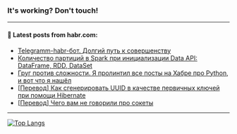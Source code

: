 ### It's working? Don't touch!

---
<!--
#### 🛠️ Technical stack:

![C++](https://img.shields.io/badge/C++-informational?logo=c%2B%2B&style=flat&logoColor=white&color=9C033A)
![Java](https://img.shields.io/badge/Java-informational?logo=java&style=flat&logoColor=white&color=007396)
![Kotlin](https://img.shields.io/badge/Kotlin-informational?logo=Kotlin&style=flat&logoColor=white&color=0095D5)
![JS](https://img.shields.io/badge/JS-informational?logo=javaScript&style=flat&logoColor=black&color=F7Df1E) <br>
![HTML5](https://img.shields.io/badge/HTML5-informational?logo=html5&style=flat&logoColor=white&color=E34F26)
![CSS3](https://img.shields.io/badge/CSS3-informational?logo=css3&style=flat&logoColor=white&color=157286)
![Sass](https://img.shields.io/badge/Saas-informational?logo=sass&style=flat&logoColor=white&color=hotpink)
![PHP](https://img.shields.io/badge/PHP-informational?logo=php&style=flat&logoColor=white&color=777BB4) <br>
![WebPAck](https://img.shields.io/badge/WebPack-informational?logo=webPack&style=flat&logoColor=white&color=FF6F00)
![Bootstrap](https://img.shields.io/badge/Bootstrap-informational?logo=Bootstrap&style=flat&logoColor=white&color=7952B3)
![MySQL](https://img.shields.io/badge/MySQL-informational?logo=MySQL&style=flat&logoColor=white&color=00f) <br>
![NodeJS](https://img.shields.io/badge/NodeJS-informational?logo=node.js&style=flat&logoColor=white&color=43853D)
![Spring](https://img.shields.io/badge/Spring-informational?logo=Spring&style=flat&logoColor=white&color=0A9EDC)
![Angular](https://img.shields.io/badge/Vue-informational?logo=vue.js&style=flat&logoColor=white&color=red)
![Git](https://img.shields.io/badge/Git-informational?logo=git&style=flat&logoColor=white&color=darkorange)

___
-->

#### 💬 Latest posts from habr.com:

<!-- BLOG-POST-LIST:START -->
- [Telegramm-habr-бот. Долгий путь к совершенству](https://habr.com/ru/post/686174/?utm_source=habrahabr&utm_medium=rss&utm_campaign=686174)
- [Количество партиций в Spark при инициализации Data API: DataFrame, RDD, DataSet](https://habr.com/ru/post/686142/?utm_source=habrahabr&utm_medium=rss&utm_campaign=686142)
- [Груг против сложности. Я пролинтил все посты на Хабре про Python, и вот что я нашёл](https://habr.com/ru/post/686104/?utm_source=habrahabr&utm_medium=rss&utm_campaign=686104)
- [[Перевод] Как сгенерировать UUID в качестве первичных ключей при помощи Hibernate](https://habr.com/ru/post/686136/?utm_source=habrahabr&utm_medium=rss&utm_campaign=686136)
- [[Перевод] Чего вам не говорили про сокеты](https://habr.com/ru/post/686134/?utm_source=habrahabr&utm_medium=rss&utm_campaign=686134)
<!-- BLOG-POST-LIST:END -->

---

[![Top Langs](https://github-readme-stats.vercel.app/api/top-langs/?username=zloylis&layout=compact&hide_border=true&theme=dracula)](https://github.com/zloylis)
